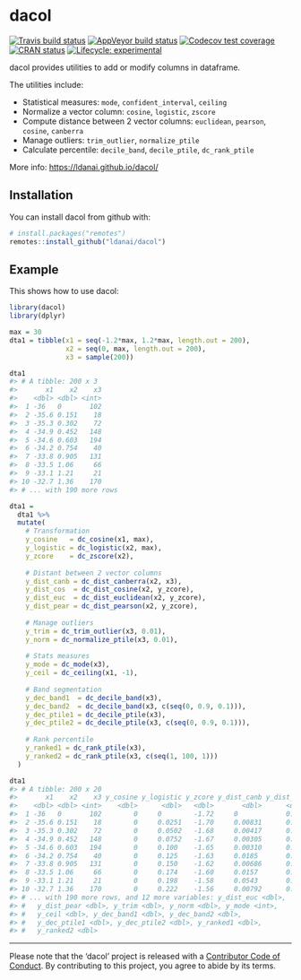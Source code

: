 
<!-- README.md is generated from README.Rmd. Please edit that file -->

# dacol

<!-- badges: start -->

[![Travis build
status](https://travis-ci.org/ldanai/dacol.svg?branch=master)](https://travis-ci.org/ldanai/dacol)
[![AppVeyor build
status](https://ci.appveyor.com/api/projects/status/github/ldanai/dacol?branch=master&svg=true)](https://ci.appveyor.com/project/ldanai/dacol)
[![Codecov test
coverage](https://codecov.io/gh/ldanai/dacol/branch/master/graph/badge.svg)](https://codecov.io/gh/ldanai/dacol?branch=master)
[![CRAN
status](https://www.r-pkg.org/badges/version/dacol)](https://cran.r-project.org/package=dacol)
[![Lifecycle:
experimental](https://img.shields.io/badge/lifecycle-experimental-orange.svg)](https://www.tidyverse.org/lifecycle/#experimental)
<!-- [![DOI](https://zenodo.org/badge/123997166.svg)](https://zenodo.org/badge/latestdoi/123997166) -->
<!-- badges: end -->

dacol provides utilities to add or modify columns in dataframe.

The utilities include:

  - Statistical measures: `mode`, `confident_interval`, `ceiling`
  - Normalize a vector column: `cosine`, `logistic`, `zscore`
  - Compute distance between 2 vector columns: `euclidean`, `pearson`,
    `cosine`, `canberra`
  - Manage outliers: `trim_outlier`, `normalize_ptile`
  - Calculate percentile: `decile_band`, `decile_ptile`, `dc_rank_ptile`

More info: <https://ldanai.github.io/dacol/>

## Installation

You can install dacol from github with:

``` r
# install.packages("remotes")
remotes::install_github("ldanai/dacol")
```

## Example

This shows how to use dacol:

``` r
library(dacol)
library(dplyr)

max = 30
dta1 = tibble(x1 = seq(-1.2*max, 1.2*max, length.out = 200),
              x2 = seq(0, max, length.out = 200),
              x3 = sample(200))

dta1
#> # A tibble: 200 x 3
#>       x1    x2    x3
#>    <dbl> <dbl> <int>
#>  1 -36   0       102
#>  2 -35.6 0.151    18
#>  3 -35.3 0.302    72
#>  4 -34.9 0.452   148
#>  5 -34.6 0.603   194
#>  6 -34.2 0.754    40
#>  7 -33.8 0.905   131
#>  8 -33.5 1.06     66
#>  9 -33.1 1.21     21
#> 10 -32.7 1.36    170
#> # ... with 190 more rows

dta1 = 
  dta1 %>% 
  mutate(
    # Transformation
    y_cosine   = dc_cosine(x1, max),
    y_logistic = dc_logistic(x2, max),
    y_zcore    = dc_zscore(x2),
    
    # Distant between 2 vector columns
    y_dist_canb = dc_dist_canberra(x2, x3),
    y_dist_cos  = dc_dist_cosine(x2, y_zcore),
    y_dist_euc  = dc_dist_euclidean(x2, y_zcore),
    y_dist_pear = dc_dist_pearson(x2, y_zcore),
    
    # Manage outliers
    y_trim = dc_trim_outlier(x3, 0.01),
    y_norm = dc_normalize_ptile(x3, 0.01),
    
    # Stats measures
    y_mode = dc_mode(x3),
    y_ceil = dc_ceiling(x1, -1),
    
    # Band segmentation
    y_dec_band1  = dc_decile_band(x3),
    y_dec_band2  = dc_decile_band(x3, c(seq(0, 0.9, 0.1))),
    y_dec_ptile1 = dc_decile_ptile(x3),
    y_dec_ptile2 = dc_decile_ptile(x3, c(seq(0, 0.9, 0.1))),
    
    # Rank percentile
    y_ranked1 = dc_rank_ptile(x3), 
    y_ranked2 = dc_rank_ptile(x3, c(seq(1, 100, 1))) 
  )

dta1
#> # A tibble: 200 x 20
#>       x1    x2    x3 y_cosine y_logistic y_zcore y_dist_canb y_dist_cos
#>    <dbl> <dbl> <int>    <dbl>      <dbl>   <dbl>       <dbl>      <dbl>
#>  1 -36   0       102        0     0        -1.72     0            0.498
#>  2 -35.6 0.151    18        0     0.0251   -1.70     0.00831      0.498
#>  3 -35.3 0.302    72        0     0.0502   -1.68     0.00417      0.498
#>  4 -34.9 0.452   148        0     0.0752   -1.67     0.00305      0.498
#>  5 -34.6 0.603   194        0     0.100    -1.65     0.00310      0.498
#>  6 -34.2 0.754    40        0     0.125    -1.63     0.0185       0.498
#>  7 -33.8 0.905   131        0     0.150    -1.62     0.00686      0.498
#>  8 -33.5 1.06     66        0     0.174    -1.60     0.0157       0.498
#>  9 -33.1 1.21     21        0     0.198    -1.58     0.0543       0.498
#> 10 -32.7 1.36    170        0     0.222    -1.56     0.00792      0.498
#> # ... with 190 more rows, and 12 more variables: y_dist_euc <dbl>,
#> #   y_dist_pear <dbl>, y_trim <dbl>, y_norm <dbl>, y_mode <int>,
#> #   y_ceil <dbl>, y_dec_band1 <dbl>, y_dec_band2 <dbl>,
#> #   y_dec_ptile1 <dbl>, y_dec_ptile2 <dbl>, y_ranked1 <dbl>,
#> #   y_ranked2 <dbl>
```

-----

Please note that the ‘dacol’ project is released with a [Contributor
Code of Conduct](.github/CODE_OF_CONDUCT.md). By contributing to this
project, you agree to abide by its terms.
